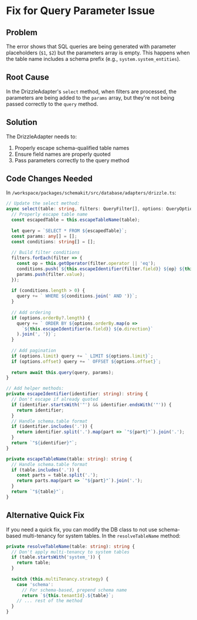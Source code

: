 # Fix for Query Parameter Issue

## Problem
The error shows that SQL queries are being generated with parameter placeholders (`$1`, `$2`) but the parameters array is empty. This happens when the table name includes a schema prefix (e.g., `system.system_entities`).

## Root Cause
In the DrizzleAdapter's `select` method, when filters are processed, the parameters are being added to the `params` array, but they're not being passed correctly to the `query` method.

## Solution
The DrizzleAdapter needs to:

1. Properly escape schema-qualified table names
2. Ensure field names are properly quoted
3. Pass parameters correctly to the query method

## Code Changes Needed

In `/workspace/packages/schemakit/src/database/adapters/drizzle.ts`:

```typescript
// Update the select method:
async select(table: string, filters: QueryFilter[], options: QueryOptions): Promise<any[]> {
  // Properly escape table name
  const escapedTable = this.escapeTableName(table);
  
  let query = `SELECT * FROM ${escapedTable}`;
  const params: any[] = [];
  const conditions: string[] = [];
  
  // Build filter conditions
  filters.forEach(filter => {
    const op = this.getOperator(filter.operator || 'eq');
    conditions.push(`${this.escapeIdentifier(filter.field)} ${op} ${this.placeholder(params.length)}`);
    params.push(filter.value);
  });
  
  if (conditions.length > 0) {
    query += ` WHERE ${conditions.join(' AND ')}`;
  }
  
  // Add ordering
  if (options.orderBy?.length) {
    query += ` ORDER BY ${options.orderBy.map(o => 
      `${this.escapeIdentifier(o.field)} ${o.direction}`
    ).join(', ')}`;
  }
  
  // Add pagination
  if (options.limit) query += ` LIMIT ${options.limit}`;
  if (options.offset) query += ` OFFSET ${options.offset}`;
  
  return await this.query(query, params);
}

// Add helper methods:
private escapeIdentifier(identifier: string): string {
  // Don't escape if already quoted
  if (identifier.startsWith('"') && identifier.endsWith('"')) {
    return identifier;
  }
  // Handle schema.table format
  if (identifier.includes('.')) {
    return identifier.split('.').map(part => `"${part}"`).join('.');
  }
  return `"${identifier}"`;
}

private escapeTableName(table: string): string {
  // Handle schema.table format
  if (table.includes('.')) {
    const parts = table.split('.');
    return parts.map(part => `"${part}"`).join('.');
  }
  return `"${table}"`;
}
```

## Alternative Quick Fix

If you need a quick fix, you can modify the DB class to not use schema-based multi-tenancy for system tables. In the `resolveTableName` method:

```typescript
private resolveTableName(table: string): string {
  // Don't apply multi-tenancy to system tables
  if (table.startsWith('system_')) {
    return table;
  }
  
  switch (this.multiTenancy.strategy) {
    case 'schema':
      // For schema-based, prepend schema name
      return `${this.tenantId}.${table}`;
    // ... rest of the method
  }
}
```
